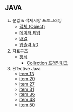 ## JAVA

1. 문법 & 객체지향 프로그래밍
    * [객체 (Object) ](./Object.md)
    * [데이터 타입](./DataType.md)
    * [배열](./Array.md)
    * [입출력 I/O](./IO.md)
2. 자료구조 
    - [정리](../Algorithm/자료구조.md)
        * [Collection 프레임워크](./Collection.md)
3. Effective Java
    * [item 13](./EffectiveJava/item13.md)
    * [item 20](./EffectiveJava/item20.md)
    * [item 27](./EffectiveJava/item27.md)
    * [item 31](./EffectiveJava/item31.md)
    * [item 36](./EffectiveJava/item36.md)
    * [item 48](./EffectiveJava/item48.md)
    * [item 50](./EffectiveJava/item50.md)